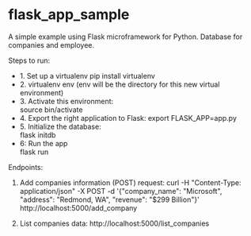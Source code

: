 # flask_app_sample
A simple example using Flask microframework for Python. Database for companies and employee.

Steps to run:
<ul>
<li>1. Set up a virtualenv pip install virtualenv</li>
<li>2. virtualenv env (env will be the directory for this new virtual environment)</li>
<li>3. Activate this environment:<br/> source bin/activate</li>
<li>4. Export the right application to Flask:
    export FLASK_APP=app.py</li>
<li>5. Initialize the database:<br/>
    flask initdb</li>
<li>6: Run the app<br/>
flask run</li>
</ul>

Endpoints:
1. Add companies information (POST) request:
    curl -H "Content-Type: application/json" -X POST -d '{"company_name": "Microsoft", "address": "Redmond, WA", "revenue": "$299 Billion"}' http://localhost:5000/add_company

2. List companies data:
    http://localhost:5000/list_companies
